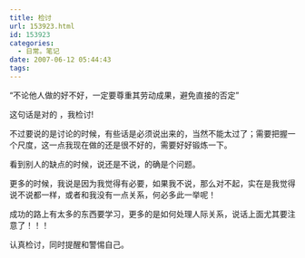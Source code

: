 ```yaml
---
title: 检讨
url: 153923.html
id: 153923
categories:
  - 日常。笔记
date: 2007-06-12 05:44:43
tags:
---
```


“不论他人做的好不好，一定要尊重其劳动成果，避免直接的否定”

这句话是对的 ，我检讨!

不过要说的是讨论的时候，有些话是必须说出来的，当然不能太过了；需要把握一个尺度，这一点我现在做的还是很不好的，需要好好锻炼一下。

看到别人的缺点的时候，说还是不说，的确是个问题。

更多的时候，我说是因为我觉得有必要，如果我不说，那么对不起，实在是我觉得说不说都一样，或者和我没有一点关系，何必多此一举呢！

成功的路上有太多的东西要学习，更多的是如何处理人际关系，说话上面尤其要注意了！！！

认真检讨，同时提醒和警惕自己。